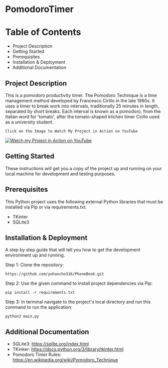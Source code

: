 # PomodoroTimer

# Table of Contents
* Project Description
* Getting Started
* Prerequisites
* Installation & Deployment
* Additional Documentation

## Project Description

This is a pomodoro productivity timer.
The Pomodoro Technique is a time management method developed by Francesco Cirillo in the late 1980s. It uses a timer to break work into intervals, traditionally 25 minutes in length, separated by short breaks. Each interval is known as a pomodoro, from the Italian word for 'tomato', after the tomato-shaped kitchen timer Cirillo used as a university student.
```
Click on the Image to Watch My Project in Action on YouTube
```
[![Watch my Project in Action on YouTube](Pomodoro_Timer_Gif.gif)](https://youtu.be/YJG6qrCZQaM)

## Getting Started

These instructions will get you a copy of the project up and running on your local machine for development and testing purposes.

## Prerequisites

This Python project uses the following external Python libraries that must be installed via Pip or via requirements.txt.

* TKinter
* SQLite3


## Installation & Deployment

A step by step guide that will tell you how to get the development environment up and running.

Step 1: Clone the repository:
```
https://github.com/yohancho316/PhoneBook.git
```
Step 2: Use the given command to install project dependencies via Pip:
```
pip install -r requirements.txt
```
Step 3: In terminal navigate to the project's local directory and run this command to run the application:
```
python3 main.py
```

## Additional Documentation

* SQLite3: https://sqlite.org/index.html
* TKinker: https://docs.python.org/3/library/tkinter.html
* Pomodoro Timer Rules: https://en.wikipedia.org/wiki/Pomodoro_Technique